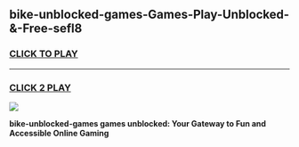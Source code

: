 
## bike-unblocked-games-Games-Play-Unblocked-&-Free-sefl8
<h3>
<a href="https://premium76.site?title=bike-unblocked-games&ref=24A">CLICK TO PLAY</a></h3>
<hr>

<h3>
<a href="https://premium76.site?title=bike-unblocked-games&ref=24A">CLICK 2 PLAY</a>
  
</h3>

<a href="https://premium76.site?title=bike-unblocked-games&ref=24A"><img src="https://clearcache.store/games.png"></a>


**bike-unblocked-games games unblocked: Your Gateway to Fun and Accessible Online Gaming**
